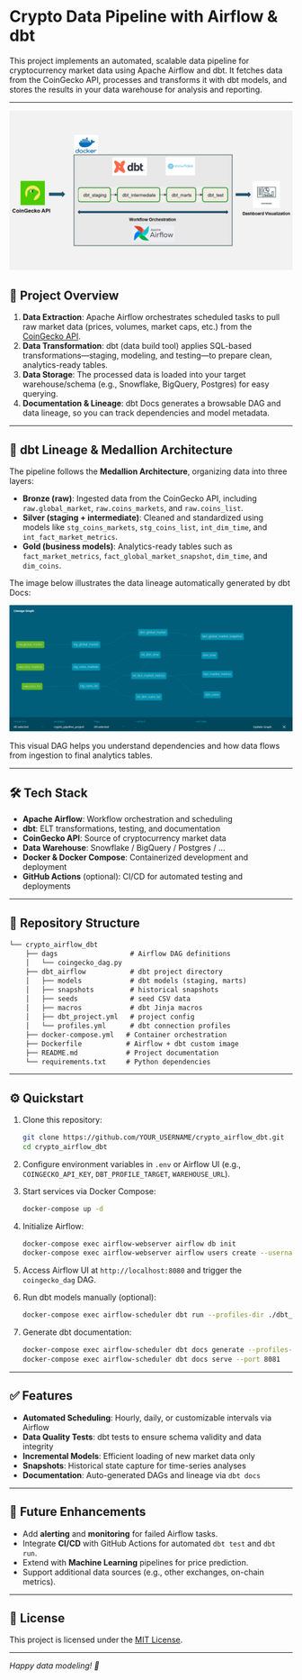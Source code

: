 # Crypto Data Pipeline with Airflow & dbt

This project implements an automated, scalable data pipeline for cryptocurrency market data using Apache Airflow and dbt. It fetches data from the CoinGecko API, processes and transforms it with dbt models, and stores the results in your data warehouse for analysis and reporting.

---
![Pipeline Architecture](https://github.com/bao040/Crypto_airflow_dbt/blob/main/Slide1.jpg)
## 🚀 Project Overview

1. **Data Extraction**: Apache Airflow orchestrates scheduled tasks to pull raw market data (prices, volumes, market caps, etc.) from the [CoinGecko API](https://www.coingecko.com/en/api).
2. **Data Transformation**: dbt (data build tool) applies SQL-based transformations—staging, modeling, and testing—to prepare clean, analytics-ready tables.
3. **Data Storage**: The processed data is loaded into your target warehouse/schema (e.g., Snowflake, BigQuery, Postgres) for easy querying.
4. **Documentation & Lineage**: dbt Docs generates a browsable DAG and data lineage, so you can track dependencies and model metadata.

---

## 🧱 dbt Lineage & Medallion Architecture

The pipeline follows the **Medallion Architecture**, organizing data into three layers:

* **Bronze (raw)**: Ingested data from the CoinGecko API, including `raw.global_market`, `raw.coins_markets`, and `raw.coins_list`.
* **Silver (staging + intermediate)**: Cleaned and standardized using models like `stg_coins_markets`, `stg_coins_list`, `int_dim_time`, and `int_fact_market_metrics`.
* **Gold (business models)**: Analytics-ready tables such as `fact_market_metrics`, `fact_global_market_snapshot`, `dim_time`, and `dim_coins`.

The image below illustrates the data lineage automatically generated by dbt Docs:

![dbt Lineage](https://github.com/bao040/Crypto_airflow_dbt/blob/main/dbt_workflow.png)

This visual DAG helps you understand dependencies and how data flows from ingestion to final analytics tables.

---

## 🛠️ Tech Stack

* **Apache Airflow**: Workflow orchestration and scheduling
* **dbt**: ELT transformations, testing, and documentation
* **CoinGecko API**: Source of cryptocurrency market data
* **Data Warehouse**: Snowflake / BigQuery / Postgres / ...
* **Docker & Docker Compose**: Containerized development and deployment
* **GitHub Actions** (optional): CI/CD for automated testing and deployments

---

## 📁 Repository Structure

```text
└── crypto_airflow_dbt
    ├── dags                  # Airflow DAG definitions
    │   └── coingecko_dag.py
    ├── dbt_airflow           # dbt project directory
    │   ├── models            # dbt models (staging, marts)
    │   ├── snapshots         # historical snapshots
    │   ├── seeds             # seed CSV data
    │   ├── macros            # dbt Jinja macros
    │   ├── dbt_project.yml   # project config
    │   └── profiles.yml      # dbt connection profiles
    ├── docker-compose.yml   # Container orchestration
    ├── Dockerfile           # Airflow + dbt custom image
    ├── README.md            # Project documentation
    └── requirements.txt     # Python dependencies
```

---

## ⚙️ Quickstart

1. Clone this repository:

   ```bash
   git clone https://github.com/YOUR_USERNAME/crypto_airflow_dbt.git
   cd crypto_airflow_dbt
   ```

2. Configure environment variables in `.env` or Airflow UI (e.g., `COINGECKO_API_KEY`, `DBT_PROFILE_TARGET`, `WAREHOUSE_URL`).

3. Start services via Docker Compose:

   ```bash
   docker-compose up -d
   ```

4. Initialize Airflow:

   ```bash
   docker-compose exec airflow-webserver airflow db init
   docker-compose exec airflow-webserver airflow users create --username admin --firstname Admin --lastname User --role Admin --email admin@example.com
   ```

5. Access Airflow UI at `http://localhost:8080` and trigger the `coingecko_dag` DAG.

6. Run dbt models manually (optional):

   ```bash
   docker-compose exec airflow-scheduler dbt run --profiles-dir ./dbt_airflow
   ```

7. Generate dbt documentation:

   ```bash
   docker-compose exec airflow-scheduler dbt docs generate --profiles-dir ./dbt_airflow
   docker-compose exec airflow-scheduler dbt docs serve --port 8081
   ```

---

## ✅ Features

* **Automated Scheduling**: Hourly, daily, or customizable intervals via Airflow
* **Data Quality Tests**: dbt tests to ensure schema validity and data integrity
* **Incremental Models**: Efficient loading of new market data only
* **Snapshots**: Historical state capture for time-series analyses
* **Documentation**: Auto-generated DAGs and lineage via `dbt docs`

---

## 🔮 Future Enhancements

* Add **alerting** and **monitoring** for failed Airflow tasks.
* Integrate **CI/CD** with GitHub Actions for automated `dbt test` and `dbt run`.
* Extend with **Machine Learning** pipelines for price prediction.
* Support additional data sources (e.g., other exchanges, on-chain metrics).

---

## 📄 License

This project is licensed under the [MIT License](LICENSE).

---

*Happy data modeling! 🚀*
